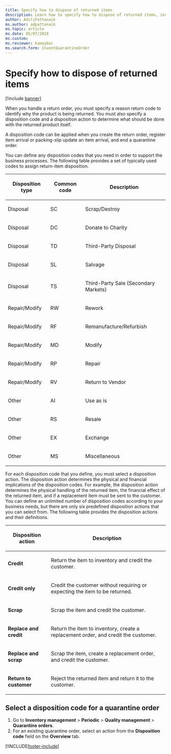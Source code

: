 ```yaml
---
title: Specify how to dispose of returned items 
description: Learn how to specify how to dispose of returned items, including a table that defines and provides common codes for various disposition types.
author: AditiPattanaik
ms.author: adpattanaik
ms.topic: article
ms.date: 05/07/2018
ms.custom: 
ms.reviewer: kamaybac
ms.search.form: InventQuarantineOrder
---
```


# Specify how to dispose of returned items

[!include [banner](../includes/banner.md)]

When you handle a return order, you must specify a reason return code to identify why the product is being returned. You must also specify a disposition code and a disposition action to determine what should be done with the returned product itself.

A disposition code can be applied when you create the return order, register item arrival or packing-slip update an item arrival, and end a quarantine order.

You can define any disposition codes that you need in order to support the business processes. The following table provides a set of typically used codes to assign return-item disposition.

<table>
<colgroup>
<col />
<col />
<col />
</colgroup>
<thead>
<tr class="header">
<th><p>Disposition type</p></th>
<th><p>Common code</p></th>
<th><p>Description</p></th>
</tr>
</thead>
<tbody>
<tr class="odd">
<td><p>Disposal</p></td>
<td><p>SC</p></td>
<td><p>Scrap/Destroy</p></td>
</tr>
<tr class="even">
<td><p>Disposal</p></td>
<td><p>DC</p></td>
<td><p>Donate to Charity</p></td>
</tr>
<tr class="odd">
<td><p>Disposal</p></td>
<td><p>TD</p></td>
<td><p>Third-Party Disposal</p></td>
</tr>
<tr class="even">
<td><p>Disposal</p></td>
<td><p>SL</p></td>
<td><p>Salvage</p></td>
</tr>
<tr class="odd">
<td><p>Disposal</p></td>
<td><p>TS</p></td>
<td><p>Third-Party Sale (Secondary Markets)</p></td>
</tr>
<tr class="even">
<td><p>Repair/Modify</p></td>
<td><p>RW</p></td>
<td><p>Rework</p></td>
</tr>
<tr class="odd">
<td><p>Repair/Modify</p></td>
<td><p>RF</p></td>
<td><p>Remanufacture/Refurbish</p></td>
</tr>
<tr class="even">
<td><p>Repair/Modify</p></td>
<td><p>MD</p></td>
<td><p>Modify</p></td>
</tr>
<tr class="odd">
<td><p>Repair/Modify</p></td>
<td><p>RP</p></td>
<td><p>Repair</p></td>
</tr>
<tr class="even">
<td><p>Repair/Modify</p></td>
<td><p>RV</p></td>
<td><p>Return to Vendor</p></td>
</tr>
<tr class="odd">
<td><p>Other</p></td>
<td><p>AI</p></td>
<td><p>Use as is</p></td>
</tr>
<tr class="even">
<td><p>Other</p></td>
<td><p>RS</p></td>
<td><p>Resale</p></td>
</tr>
<tr class="odd">
<td><p>Other</p></td>
<td><p>EX</p></td>
<td><p>Exchange</p></td>
</tr>
<tr class="even">
<td><p>Other</p></td>
<td><p>MS</p></td>
<td><p>Miscellaneous</p></td>
</tr>
</tbody>
</table>

For each disposition code that you define, you must select a disposition action. The disposition action determines the physical and financial implications of the disposition codes. For example, the disposition action determines the physical handling of the returned item, the financial effect of the returned item, and if a replacement item must be sent to the customer. You can define an unlimited number of disposition codes according to your business needs, but there are only six predefined disposition actions that you can select from. The following table provides the disposition actions and their definitions.

<table>
<colgroup>
<col />
<col />
</colgroup>
<thead>
<tr class="header">
<th><p>Disposition action</p></th>
<th><p>Description</p></th>
</tr>
</thead>
<tbody>
<tr class="odd">
<td><p><strong>Credit</strong></p></td>
<td><p>Return the item to inventory and credit the customer.</p></td>
</tr>
<tr class="even">
<td><p><strong>Credit only</strong></p></td>
<td><p>Credit the customer without requiring or expecting the item to be returned.</p></td>
</tr>
<tr class="odd">
<td><p><strong>Scrap</strong></p></td>
<td><p>Scrap the item and credit the customer.</p></td>
</tr>
<tr class="even">
<td><p><strong>Replace and credit</strong></p></td>
<td><p>Return the item to inventory, create a replacement order, and credit the customer.</p></td>
</tr>
<tr class="odd">
<td><p><strong>Replace and scrap</strong></p></td>
<td><p>Scrap the item, create a replacement order, and credit the customer.</p></td>
</tr>
<tr class="even">
<td><p><strong>Return to customer</strong></p></td>
<td><p>Reject the returned item and return it to the customer.</p></td>
</tr>
</tbody>
</table>

## Select a disposition code for a quarantine order

1. Go to **Inventory management** \> **Periodic** \> **Quality management** \> **Quarantine orders**.
1. For an existing quarantine order, select an action from the **Disposition code** field on the **Overview** tab.

[!INCLUDE[footer-include](../../includes/footer-banner.md)]
